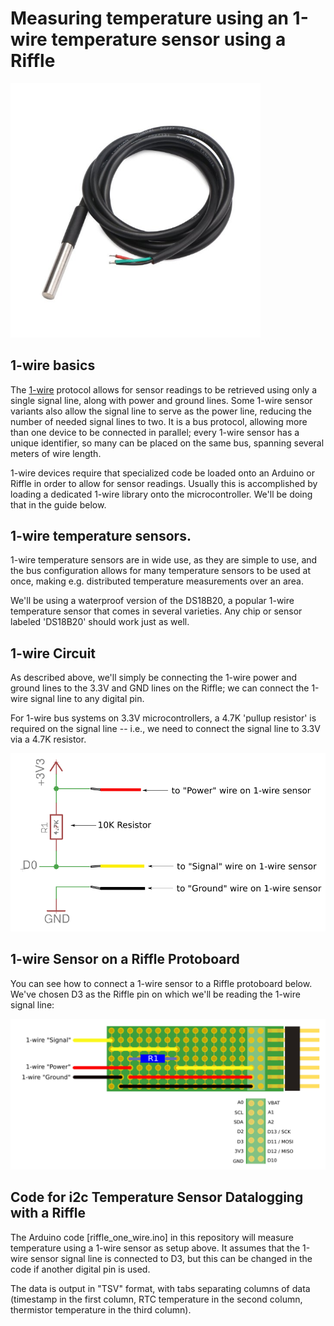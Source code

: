 # Measuring temperature using an 1-wire temperature sensor using a Riffle

<img src="pics/one_wire_pic.png" width=400>

## 1-wire basics

The [1-wire](https://en.wikipedia.org/wiki/1-Wire) protocol allows for sensor readings to be retrieved using only a single signal line, along with power and ground lines.  Some 1-wire sensor variants also allow the signal line to serve as the power line, reducing the number of needed signal lines to two. It is a bus protocol, allowing more than one device to be connected in parallel; every 1-wire sensor has a unique identifier, so many can be placed on the same bus, spanning several meters of wire length. 

1-wire devices require that specialized code be loaded onto an Arduino or Riffle in order to allow for sensor readings.  Usually this is accomplished by loading a dedicated 1-wire library onto the microcontroller.  We'll be doing that in the guide below. 

## 1-wire temperature sensors.

1-wire temperature sensors are in wide use, as they are simple to use, and the bus configuration allows for many temperature sensors to be used at once, making e.g. distributed temperature measurements over an area.

We'll be using a waterproof version of the DS18B20, a popular 1-wire temperature sensor that comes in several varieties. Any chip or sensor labeled 'DS18B20' should work just as well.  

## 1-wire Circuit

As described above, we'll simply be connecting the 1-wire power and ground lines to the 3.3V and GND lines on the Riffle; we can connect the 1-wire signal line to any digital pin.

For 1-wire bus systems on 3.3V microcontrollers, a 4.7K 'pullup resistor' is required on the signal line -- i.e., we need to connect  the signal line to 3.3V via a 4.7K resistor.

<img src="pics/one_wire_schem.png">

## 1-wire Sensor on a Riffle Protoboard

You can see how to connect a 1-wire sensor to a Riffle protoboard below.  We've chosen D3 as the Riffle pin on which we'll be reading the 1-wire signal line:

<img src="pics/one_wire_proto.png">

## Code for i2c Temperature Sensor Datalogging with a Riffle

The Arduino code [riffle_one_wire.ino] in this repository will measure temperature using a 1-wire sensor as setup above.  It assumes that the 1-wire sensor signal line is connected to D3, but this can be changed in the code if another digital pin is used.
 
The data is output in "TSV" format, with tabs separating columns of data (timestamp in the first column, RTC temperature in the second column, thermistor temperature in the third column).



